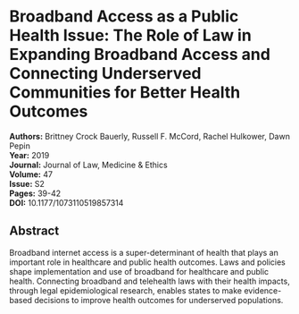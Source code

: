 # Broadband Access as a Public Health Issue: The Role of Law in Expanding Broadband Access and Connecting Underserved Communities for Better Health Outcomes

**Authors:** Brittney Crock Bauerly, Russell F. McCord, Rachel Hulkower, Dawn Pepin  
**Year:** 2019  
**Journal:** Journal of Law, Medicine & Ethics  
**Volume:** 47  
**Issue:** S2  
**Pages:** 39-42  
**DOI:** 10.1177/1073110519857314  

## Abstract
Broadband internet access is a super-determinant of health that plays an important role in healthcare and public health outcomes. Laws and policies shape implementation and use of broadband for healthcare and public health. Connecting broadband and telehealth laws with their health impacts, through legal epidemiological research, enables states to make evidence-based decisions to improve health outcomes for underserved populations.

